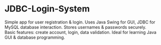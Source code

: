 # JDBC-Login-System
Simple app for user registration &amp; login. Uses Java Swing for GUI, JDBC for MySQL database interaction. Stores usernames &amp; passwords securely. Basic features: create account, login, data validation. Ideal for learning Java GUI &amp; database programming.
